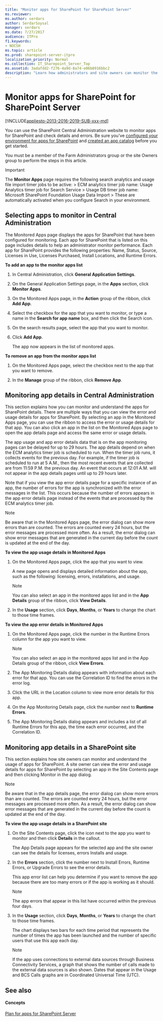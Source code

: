 ```yaml
---
title: "Monitor apps for SharePoint for SharePoint Server"
ms.reviewer: 
ms.author: serdars
author: SerdarSoysal
manager: serdars
ms.date: 7/27/2017
audience: ITPro
f1.keywords:
- NOCSH
ms.topic: article
ms.prod: sharepoint-server-itpro
localization_priority: Normal
ms.collection: IT_Sharepoint_Server_Top
ms.assetid: 3adafdd2-f276-4a9d-8a74-e06b8916bbc2
description: "Learn how administrators and site owners can monitor the health and usage details for apps for SharePoint in SharePoint Server."
---
```


# Monitor apps for SharePoint for SharePoint Server

[!INCLUDE[appliesto-2013-2016-2019-SUB-xxx-md](../includes/appliesto-2013-2016-2019-SUB-xxx-md.md)]
  
You can use the SharePoint Central Administration website to monitor apps for SharePoint and check details and errors. Be sure you've [configured your environment for apps for SharePoint](configure-an-environment-for-apps-for-sharepoint.md) and [created an app catalog](manage-the-app-catalog.md) before you get started. 
  
You must be a member of the Farm Administrators group or the site Owners group to perform the steps in this article.
  
> [!IMPORTANT]
>  The **Monitor Apps** page requires the following search analytics and usage file import timer jobs to be active: >  ECM analytics timer job name: Usage Analytics timer job for Search Service >  Usage DB timer job name: Microsoft SharePoint Foundation Usage Data Import >  These are automatically activated when you configure Search in your environment. 
  
    
## Selecting apps to monitor in Central Administration
<a name="proc1"> </a>

The Monitored Apps page displays the apps for SharePoint that have been configured for monitoring. Each app for SharePoint that is listed on this page includes details to help an administrator monitor performance. Each app for SharePoint provides the following properties: Name, Status, Source, Licenses in Use, Licenses Purchased, Install Locations, and Runtime Errors.
  
 **To add an app to the monitor apps list**
  
1. In Central Administration, click **General Application Settings**.
    
2. On the General Application Settings page, in the **Apps** section, click **Monitor Apps**.
    
3. On the Monitored Apps page, in the **Action** group of the ribbon, click **Add App**.
    
4. Select the checkbox for the app that you want to monitor, or type a name in the **Search for app name** box, and then click the Search icon. 
    
5. On the search results page, select the app that you want to monitor.
    
6. Click **Add App**.
    
    The app now appears in the list of monitored apps.
    
 **To remove an app from the monitor apps list**
  
1. On the Monitored Apps page, select the checkbox next to the app that you want to remove.
    
2. In the **Manage** group of the ribbon, click **Remove App**.
    
## Monitoring app details in Central Administration
<a name="proc2"> </a>

This section explains how you can monitor and understand the apps for SharePoint details. There are multiple ways that you can view the error and usage details for apps for SharePoint. By selecting an app in the Monitored Apps page, you can use the ribbon to access the error or usage details for that app. You can also click an app in the list on the Monitored Apps page to open the app details page and access the same error or usage details.
  
The app usage and app error details data that is on the app monitoring pages can be delayed for up to 29 hours. The app details depend on when the ECM analytics timer job is scheduled to run. When the timer job runs, it collects events for the previous day. For example, if the timer job is scheduled to run at 5 A.M., then the most recent events that are collected are from 11:59 P.M. the previous day. An event that occurs at 12:01 A.M. will not appear in the app details pages until up to 29 hours later.
  
Note that if you view the app error details page for a specific instance of an app, the number of errors for the app is synchronized with the error messages in the list. This occurs because the number of errors appears in the app error details page instead of the events that are processed by the ECM analytics timer job.
  
> [!NOTE]
> Be aware that in the Monitored Apps page, the error dialog can show more errors than are counted. The errors are counted every 24 hours, but the error messages are processed more often. As a result, the error dialog can show error messages that are generated in the current day before the count is updated at the end of the day. 
  
 **To view the app usage details in Monitored Apps**
  
1. On the Monitored Apps page, click the app that you want to view.
    
    A new page opens and displays detailed information about the app, such as the following: licensing, errors, installations, and usage.
    
    > [!NOTE]
    > You can also select an app in the monitored apps list and in the **App Details** group of the ribbon, click **View Details**. 
  
2. In the **Usage** section, click **Days**, **Months**, or **Years** to change the chart to those time frames. 
    
 **To view the app error details in Monitored Apps**
  
1. On the Monitored Apps page, click the number in the Runtime Errors column for the app you want to view.
    
    > [!NOTE]
    > You can also select an app in the monitored apps list and in the App Details group of the ribbon, click **View Errors**. 
  
2. The App Monitoring Details dialog appears with information about each error for that app. You can use the Correlation ID to find the errors in the error log.
    
3. Click the URL in the Location column to view more error details for this app.
    
4. On the App Monitoring Details page, click the number next to **Runtime Errors**.
    
5. The App Monitoring Details dialog appears and includes a list of all Runtime Errors for this app, the time each error occurred, and the Correlation ID.
    
## Monitoring app details in a SharePoint site
<a name="proc3"> </a>

This section explains how site owners can monitor and understand the usage of apps for SharePoint. A site owner can view the error and usage details for apps for SharePoint by selecting an app in the Site Contents page and then clicking Monitor in the app dialog.
  
> [!NOTE]
> Be aware that in the app details page, the error dialog can show more errors than are counted. The errors are counted every 24 hours, but the error messages are processed more often. As a result, the error dialog can show error messages that are generated in the current day before the count is updated at the end of the day. 
  
 **To view the app usage details in a SharePoint site**
  
1. On the Site Contents page, click the icon next to the app you want to monitor and then click **Details** in the callout. 
    
    The App Details page appears for the selected app and the site owner can see the details for licenses, errors Installs and usage.
    
2. In the **Errors** section, click the number next to Install Errors, Runtime Errors, or Upgrade Errors to see the error details. 
    
    This app error list can help you determine if you want to remove the app because there are too many errors or if the app is working as it should.
    
    > [!NOTE]
    > The app errors that appear in this list have occurred within the previous four days. 
  
3. In the **Usage** section, click **Days**, **Months**, or **Years** to change the chart to those time frames. 
    
    The chart displays two bars for each time period that represents the number of times the app has been launched and the number of specific users that use this app each day.
    
    > [!NOTE]
    > If the app uses connections to external data sources through Business Connectivity Services, a graph that shows the number of calls made to the external data sources is also shown. Dates that appear in the Usage and BCS Calls graphs are in Coordinated Universal Time (UTC). 
  
## See also
<a name="proc3"> </a>

#### Concepts

[Plan for apps for SharePoint Server](plan-for-apps-for-sharepoint.md)

